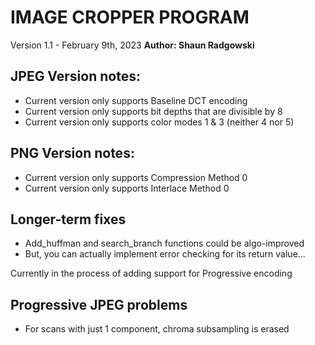 # IMAGE CROPPER PROGRAM
Version 1.1 - February 9th, 2023
**Author: Shaun Radgowski**

## JPEG Version notes:
- Current version only supports Baseline DCT encoding
- Current version only supports bit depths that are divisible by 8
- Current version only supports color modes 1 & 3 (neither 4 nor 5)

## PNG Version notes:
- Current version only supports Compression Method 0
- Current version only supports Interlace Method 0

## Longer-term fixes
- Add_huffman and search_branch functions could be algo-improved
- But, you can actually implement error checking for its return value...

Currently in the process of adding support for Progressive encoding

## Progressive JPEG problems
- For scans with just 1 component, chroma subsampling is erased
